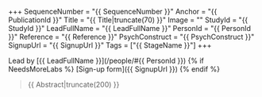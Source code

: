 +++
SequenceNumber = "{{ SequenceNumber }}"
Anchor = "{{ PublicationId }}"
Title = "{{ Title|truncate(70) }}"
Image = ""
StudyId = "{{ StudyId }}"
LeadFullName = "{{ LeadFullName }}"
PersonId = "{{ PersonId }}"
Reference = "{{ Reference }}"
PsychConstruct = "{{ PsychConstruct }}"
SignupUrl = "{{ SignupUrl }}"
Tags = ["{{ StageName }}"]
+++

Lead by [{{ LeadFullName }}](/people/#{{ PersonId }})
{% if NeedsMoreLabs %}
[Sign-up form]({{ SignupUrl }})
{% endif %}

> {{ Abstract|truncate(200) }}